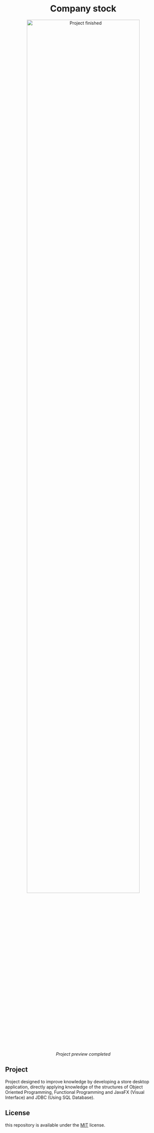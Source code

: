 <h1 align="center">
    Company stock
</h1>

<p align="center">
  <img alt="Project finished" src="https://i.imgur.com/64p1FTb.png" width="85%">
</p>

<p align="center">
  <i> Project preview completed </i>
</p>


## Project

Project designed to improve knowledge by developing a store desktop application, directly applying knowledge of the structures of Object Oriented Programming, Functional Programming and JavaFX (Visual Interface) and JDBC (Using SQL Database).

## License
this repository is available under the [MIT] license.

[MIT]: https://opensource.org/licenses/mit-license.php


